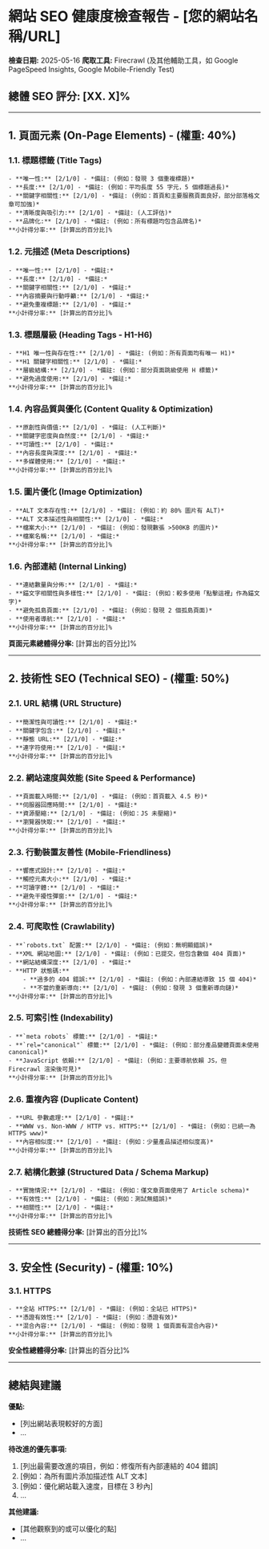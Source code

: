 # 網站 SEO 健康度檢查報告 - [您的網站名稱/URL]

**檢查日期:** 2025-05-16
**爬取工具:** Firecrawl (及其他輔助工具，如 Google PageSpeed Insights, Google Mobile-Friendly Test)

## 總體 SEO 評分: [XX. X]%

---

## 1. 頁面元素 (On-Page Elements) - (權重: 40%)

### 1.1. 標題標籤 (Title Tags)

    - **唯一性:** [2/1/0] - *備註: (例如：發現 3 個重複標題)*
    - **長度:** [2/1/0] - *備註: (例如：平均長度 55 字元，5 個標題過長)*
    - **關鍵字相關性:** [2/1/0] - *備註: (例如：首頁和主要服務頁面良好，部分部落格文章可加強)*
    - **清晰度與吸引力:** [2/1/0] - *備註: (人工評估)*
    - **品牌化:** [2/1/0] - *備註: (例如：所有標題均包含品牌名)*
    **小計得分率:** [計算出的百分比]%

### 1.2. 元描述 (Meta Descriptions)

    - **唯一性:** [2/1/0] - *備註:*
    - **長度:** [2/1/0] - *備註:*
    - **關鍵字相關性:** [2/1/0] - *備註:*
    - **內容摘要與行動呼籲:** [2/1/0] - *備註:*
    - **避免重複標題:** [2/1/0] - *備註:*
    **小計得分率:** [計算出的百分比]%

### 1.3. 標題層級 (Heading Tags - H1-H6)

    - **H1 唯一性與存在性:** [2/1/0] - *備註: (例如：所有頁面均有唯一 H1)*
    - **H1 關鍵字相關性:** [2/1/0] - *備註:*
    - **層級結構:** [2/1/0] - *備註: (例如：部分頁面跳級使用 H 標籤)*
    - **避免過度使用:** [2/1/0] - *備註:*
    **小計得分率:** [計算出的百分比]%

### 1.4. 內容品質與優化 (Content Quality & Optimization)

    - **原創性與價值:** [2/1/0] - *備註: (人工判斷)*
    - **關鍵字密度與自然度:** [2/1/0] - *備註:*
    - **可讀性:** [2/1/0] - *備註:*
    - **內容長度與深度:** [2/1/0] - *備註:*
    - **多媒體使用:** [2/1/0] - *備註:*
    **小計得分率:** [計算出的百分比]%

### 1.5. 圖片優化 (Image Optimization)

    - **ALT 文本存在性:** [2/1/0] - *備註: (例如：約 80% 圖片有 ALT)*
    - **ALT 文本描述性與相關性:** [2/1/0] - *備註:*
    - **檔案大小:** [2/1/0] - *備註: (例如：發現數張 >500KB 的圖片)*
    - **檔案名稱:** [2/1/0] - *備註:*
    **小計得分率:** [計算出的百分比]%

### 1.6. 內部連結 (Internal Linking)

    - **連結數量與分佈:** [2/1/0] - *備註:*
    - **錨文字相關性與多樣性:** [2/1/0] - *備註: (例如：較多使用「點擊這裡」作為錨文字)*
    - **避免孤島頁面:** [2/1/0] - *備註: (例如：發現 2 個孤島頁面)*
    - **使用者導航:** [2/1/0] - *備註:*
    **小計得分率:** [計算出的百分比]%

**頁面元素總體得分率:** [計算出的百分比]%

---

## 2. 技術性 SEO (Technical SEO) - (權重: 50%)

### 2.1. URL 結構 (URL Structure)

    - **簡潔性與可讀性:** [2/1/0] - *備註:*
    - **關鍵字包含:** [2/1/0] - *備註:*
    - **靜態 URL:** [2/1/0] - *備註:*
    - **連字符使用:** [2/1/0] - *備註:*
    **小計得分率:** [計算出的百分比]%

### 2.2. 網站速度與效能 (Site Speed & Performance)

    - **頁面載入時間:** [2/1/0] - *備註: (例如：首頁載入 4.5 秒)*
    - **伺服器回應時間:** [2/1/0] - *備註:*
    - **資源壓縮:** [2/1/0] - *備註: (例如：JS 未壓縮)*
    - **瀏覽器快取:** [2/1/0] - *備註:*
    **小計得分率:** [計算出的百分比]%

### 2.3. 行動裝置友善性 (Mobile-Friendliness)

    - **響應式設計:** [2/1/0] - *備註:*
    - **觸控元素大小:** [2/1/0] - *備註:*
    - **可讀字體:** [2/1/0] - *備註:*
    - **避免干擾性彈窗:** [2/1/0] - *備註:*
    **小計得分率:** [計算出的百分比]%

### 2.4. 可爬取性 (Crawlability)

    - **`robots.txt` 配置:** [2/1/0] - *備註: (例如：無明顯錯誤)*
    - **XML 網站地圖:** [2/1/0] - *備註: (例如：已提交，但包含數個 404 頁面)*
    - **網站結構深度:** [2/1/0] - *備註:*
    - **HTTP 狀態碼:**
        - **過多的 404 錯誤:** [2/1/0] - *備註: (例如：內部連結導致 15 個 404)*
        - **不當的重新導向:** [2/1/0] - *備註: (例如：發現 3 個重新導向鏈)*
    **小計得分率:** [計算出的百分比]%

### 2.5. 可索引性 (Indexability)

    - **`meta robots` 標籤:** [2/1/0] - *備註:*
    - **`rel="canonical"` 標籤:** [2/1/0] - *備註: (例如：部分產品變體頁面未使用 canonical)*
    - **JavaScript 依賴:** [2/1/0] - *備註: (例如：主要導航依賴 JS，但 Firecrawl 渲染後可見)*
    **小計得分率:** [計算出的百分比]%

### 2.6. 重複內容 (Duplicate Content)

    - **URL 參數處理:** [2/1/0] - *備註:*
    - **WWW vs. Non-WWW / HTTP vs. HTTPS:** [2/1/0] - *備註: (例如：已統一為 HTTPS www)*
    - **內容相似度:** [2/1/0] - *備註: (例如：少量產品描述相似度高)*
    **小計得分率:** [計算出的百分比]%

### 2.7. 結構化數據 (Structured Data / Schema Markup)

    - **實施情況:** [2/1/0] - *備註: (例如：僅文章頁面使用了 Article schema)*
    - **有效性:** [2/1/0] - *備註: (例如：測試無錯誤)*
    - **相關性:** [2/1/0] - *備註:*
    **小計得分率:** [計算出的百分比]%

**技術性 SEO 總體得分率:** [計算出的百分比]%

---

## 3. 安全性 (Security) - (權重: 10%)

### 3.1. HTTPS

    - **全站 HTTPS:** [2/1/0] - *備註: (例如：全站已 HTTPS)*
    - **憑證有效性:** [2/1/0] - *備註: (例如：憑證有效)*
    - **混合內容:** [2/1/0] - *備註: (例如：發現 1 個頁面有混合內容)*
    **小計得分率:** [計算出的百分比]%

**安全性總體得分率:** [計算出的百分比]%

---

## 總結與建議

**優點:**
* [列出網站表現較好的方面]
* ...

**待改進的優先事項:**
1.  [列出最需要改進的項目，例如：修復所有內部連結的 404 錯誤]
2.  [例如：為所有圖片添加描述性 ALT 文本]
3.  [例如：優化網站載入速度，目標在 3 秒內]
4.  ...

**其他建議:**
* [其他觀察到的或可以優化的點]
* ...

